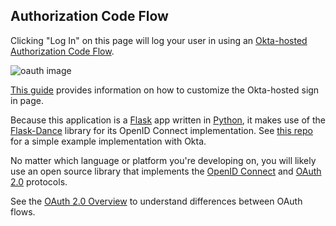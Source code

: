 ## Authorization Code Flow

Clicking "Log In" on this page will log your user in using an [Okta-hosted](https://developer.okta.com/docs/concepts/okta-hosted-flows/) [Authorization Code Flow](https://developer.okta.com/docs/concepts/auth-overview/#authorization-code-flow).

![oauth image](/static/img/help/oauth_auth_code_flow.png "OAuth Authorization Code Flow")

[This guide](https://developer.okta.com/docs/guides/custom-hosted-signin/overview/) provides information on how to customize the Okta-hosted sign in page.

Because this application is a [Flask](https://palletsprojects.com/p/flask/) app written in [Python](https://www.python.org/), it makes use of the [Flask-Dance](https://flask-dance.readthedocs.io/en/latest/) library for its OpenID Connect implementation.  See [this repo](https://github.com/mdorn/flask-dance-okta-example) for a simple example implementation with Okta.

No matter which language or platform you're developing on, you will likely use an open source library that implements the [OpenID Connect](https://openid.net/connect/) and [OAuth 2.0](https://oauth.net/2/) protocols.

See the [OAuth 2.0 Overview](https://developer.okta.com/docs/concepts/auth-overview) to understand differences between OAuth flows.
